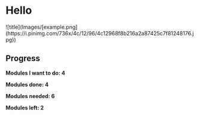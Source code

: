 <h1>Hello</h1>
![title](Images/[example.png](https://i.pinimg.com/736x/4c/12/96/4c12968f8b216a2a87425c7f81248176.jpg))

<h2>Progress</h2>

<b>Modules I want to do: 4<b/>
  
<b>Modules done: 4</b>

<b>Modules needed: 6<b/>

<b>Modules left: 2<b/>
